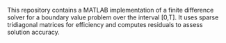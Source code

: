 This repository contains a MATLAB implementation of a finite difference solver for a boundary value problem over the interval [0,T].
It uses sparse tridiagonal matrices for efficiency and computes residuals to assess solution accuracy.

